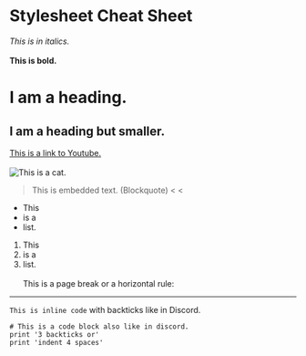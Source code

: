 # Stylesheet Cheat Sheet
*This is in italics.* <br> <br>
**This is bold.**
# I am a heading.
## I am a heading but smaller.
[This is a link to Youtube.](https://youtube.com) <br> <br>
![This is a cat.](https://encrypted-tbn0.gstatic.com/images?q=tbn:ANd9GcRF1IwK6-SxM83UpFVY6WtUZxXx-phss_gAUfdKbkTfau6VWVkt)
> This is embedded text. (Blockquote) <
<
* This
* is a
* list.
1. This
2. is a
3. list. <br> <br>
This is a page break or a horizontal rule:
---
`This is inline code` with backticks like in Discord.
```
# This is a code block also like in discord.
print '3 backticks or'
print 'indent 4 spaces'
```
